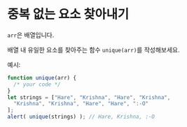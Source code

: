 # 중복 없는 요소 찾아내기

`arr`은 배열입니다.

배열 내 유일한 요소를 찾아주는 함수 `unique(arr)`를 작성해보세요. 

예시:

```js
function unique(arr) {
  /* your code */
}
let strings = ["Hare", "Krishna", "Hare", "Krishna",
  "Krishna", "Krishna", "Hare", "Hare", ":-O"
];
alert( unique(strings) ); // Hare, Krishna, :-O
```
